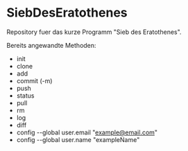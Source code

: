 # SiebDesEratothenes
Repository fuer das kurze Programm "Sieb des Eratothenes". 

Bereits angewandte Methoden:
* init
* clone
* add
* commit (-m)
* push
* status
* pull
* rm
* log 
* diff
* config --global user.email "example@email.com"
* config --global user.name "exampleName"
